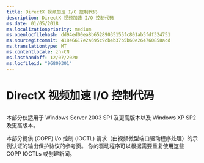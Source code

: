 ```yaml
---
title: DirectX 视频加速 I/O 控制代码
description: DirectX 视频加速 I/O 控制代码
ms.date: 01/05/2018
ms.localizationpriority: medium
ms.openlocfilehash: dd94ed00ea8b65289035155fc801ab5fdf324751
ms.sourcegitcommit: 418e6617e2a695c9cb4b37b5b60e264760858acd
ms.translationtype: MT
ms.contentlocale: zh-CN
ms.lasthandoff: 12/07/2020
ms.locfileid: "96809301"
---
```

# <a name="directx-video-acceleration-io-control-codes"></a>DirectX 视频加速 I/O 控制代码


## <span id="ddk_directx_video_acceleration_i_o_control_codes_gg"></span><span id="DDK_DIRECTX_VIDEO_ACCELERATION_I_O_CONTROL_CODES_GG"></span>


本部分仅适用于 Windows Server 2003 SP1 及更高版本以及 Windows XP SP2 及更高版本。

本部分提供 (COPP) i/o 控制 (IOCTL) 请求（由视频微型端口驱动程序处理）的示例认证的输出保护协议的参考页。 你的驱动程序可以根据需要重复使用这些 COPP IOCTLs 或创建新闻。

 

 






